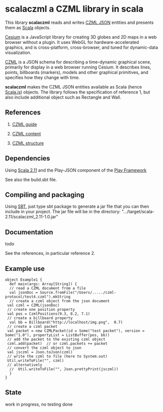 # scalaczml a CZML library in scala 

This library **scalaczml** reads and writes 
[CZML JSON](https://github.com/AnalyticalGraphicsInc/cesium/wiki/CZML-Guide) entities and 
presents them as [Scala](http://www.scala-lang.org/) objects.

[Cesium](http://cesiumjs.org/) is a JavaScript library for creating 3D globes and 2D maps in a web browser without a plugin. 
It uses WebGL for hardware-accelerated graphics, and is cross-platform, cross-browser, 
and tuned for dynamic-data visualization. 

[CZML](https://github.com/AnalyticalGraphicsInc/cesium/wiki/CZML-Guide) is a JSON schema for 
describing a time-dynamic graphical scene, primarily for display in a web browser running Cesium.
It describes lines, points, billboards (markers), models and
other graphical primitives, and specifies how they change with time.

**scalaczml** makes the CZML JSON entities available as Scala (hence [Scala.js](http://www.scala-js.org/)) objects. 
The library follows the specification of reference 1, but also include additional object such as Rectangle and Wall.

## References
 
1) [CZML guide](https://github.com/AnalyticalGraphicsInc/cesium/wiki/CZML-Guide)

2) [CZML content](https://github.com/AnalyticalGraphicsInc/cesium/wiki/CZML-Content)

3) [CZML structure](https://github.com/AnalyticalGraphicsInc/cesium/wiki/CZML-Structure)

## Dependencies

Using [Scala 2.11](http://www.scala-lang.org/) and the Play-JSON component 
of the [Play Framework](https://www.playframework.com/)

See also the build.sbt file.

## Compiling and packaging

Using [SBT](http://www.scala-sbt.org/), just type sbt package to generate a jar file that you can then 
include in your project. The jar file will be in the directory:
 ".../target/scala-2.11/scalaczml_2.11-1.0.jar" 

## Documentation

todo

See the references, in particular reference 2.

## Example use

    object Example1 {
      def main(args: Array[String]) {
      // read a CZML document from a file
      val jsonDoc = Source.fromFile("/Users/...../czml-protocol/test4.czml").mkString
      // create a czml object from the json document
     val czml = CZML(jsonDoc)
     // create one position property
     val pos = CzmlPositions(9.3, 8.2, 7.1)
     // create a billboard property
      val bb = Billboard("http://localhost/img.png",  0.7)
     // create a czml packet
     val packet = new CZMLPacket(id = Some("test packet"), version = Some("1.0"), propertyList = ListBuffer(pos, bb))
     // add the packet to the existing czml object
     czml.add(packet)  // or czml.packets += packet
     // convert the czml object to json
     val jsczml = Json.toJson(czml)
     // write the czml to file (here to System.out)
     Util.writeToFile("", czml)
     // alternatively
      //  Util.writeToFile("", Json.prettyPrint(jsczml))
      }
    }
    
## State

work in progress, no testing done


